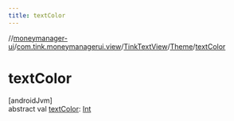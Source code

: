 ```yaml
---
title: textColor
---
```

//[moneymanager-ui](../../../../index.html)/[com.tink.moneymanagerui.view](../../index.html)/[TinkTextView](../index.html)/[Theme](index.html)/[textColor](text-color.html)



# textColor



[androidJvm]\
abstract val [textColor](text-color.html): [Int](https://kotlinlang.org/api/latest/jvm/stdlib/kotlin/-int/index.html)




